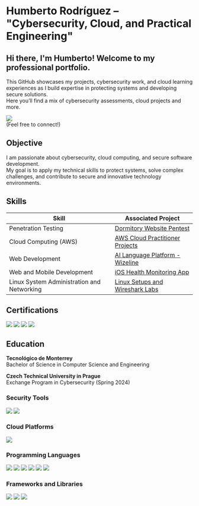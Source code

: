 # Humberto Rodríguez  – "Cybersecurity, Cloud, and Practical Engineering"

## Hi there, I'm Humberto! Welcome to my professional portfolio.  
This GitHub showcases my projects, cybersecurity work, and cloud learning experiences as I build expertise in protecting systems and developing secure solutions.  
Here you’ll find a mix of cybersecurity assessments, cloud projects and more.

<a href="https://www.linkedin.com/in/humbertoruan/" target="_blank" rel="noopener noreferrer"><img src="https://img.shields.io/badge/-LinkedIn-0072b1?&style=for-the-badge&logo=linkedin&logoColor=white"></a>  
(Feel free to connect!)

## Objective

I am passionate about cybersecurity, cloud computing, and secure software development.  
My goal is to apply my technical skills to protect systems, solve complex challenges, and contribute to secure and innovative technology environments.

## Skills

| Skill                                           | Associated Project                             |
|-------------------------------------------------|------------------------------------------------|
| Penetration Testing                             | [Dormitory Website Pentest](#)                 |
| Cloud Computing (AWS)                           | [AWS Cloud Practitioner Projects](#)           |
| Web Development                      | <a href="https://github.com/HumbertoRdz/itesm-socioformador-ene-feb-2023-equipo-4"> AI Language Platform - Wizeline </a> | <a href="https://github.com/HumbertoRdz/CoraDocWeb">iOS Health Monitoring App</a> |
| Web and Mobile Development                      | <a href="https://github.com/HumbertoRdz/CoraDocWeb">iOS Health Monitoring App</a> |
| Linux System Administration and Networking      | [Linux Setups and Wireshark Labs](#)            |


## Certifications

<div>
    <img src="https://img.shields.io/badge/-CyberOps%20Associate-2C8540?&style=for-the-badge&logo=cisco&logoColor=white" />
    <img src="https://img.shields.io/badge/-Certified%20Fundamentals%20in%20Cybersecurity-1A477C?&style=for-the-badge&logo=fortinet&logoColor=white" />
    <img src="https://img.shields.io/badge/-Certificate%20in%20Cybersecurity%20(IRSI/SISAP)-0053CE?&style=for-the-badge&logo=academia&logoColor=white" />
    <img src="https://img.shields.io/badge/-AWS%20Certified%20Cloud%20Practitioner%20(In%20Progress)-232F3E?&style=for-the-badge&logo=amazonaws&logoColor=white" />
</div>


## Education

**Tecnológico de Monterrey**  
Bachelor of Science in Computer Science and Engineering

**Czech Technical University in Prague**  
Exchange Program in Cybersecurity (Spring 2024)

### Security Tools
<div>
    <img src="https://img.shields.io/badge/-Wireshark-1679A7?&style=for-the-badge&logo=Wireshark&logoColor=white" />
    <img src="https://img.shields.io/badge/-Burp%20Suite-FE6F2F?&style=for-the-badge&logo=PortSwigger&logoColor=white" />
</div>

### Cloud Platforms
<div>
    <img src="https://img.shields.io/badge/-AWS-232F3E?&style=for-the-badge&logo=amazonaws&logoColor=white" />
</div>

### Programming Languages
<div>
    <img src="https://img.shields.io/badge/-Python-3776AB?&style=for-the-badge&logo=python&logoColor=white" />
    <img src="https://img.shields.io/badge/-C++-00599C?&style=for-the-badge&logo=cplusplus&logoColor=white" />
    <img src="https://img.shields.io/badge/-TypeScript-3178C6?&style=for-the-badge&logo=typescript&logoColor=white" />
    <img src="https://img.shields.io/badge/-SwiftUI-FA7343?&style=for-the-badge&logo=swift&logoColor=white" />
    <img src="https://img.shields.io/badge/-HTML5-E34F26?&style=for-the-badge&logo=html5&logoColor=white" />
    <img src="https://img.shields.io/badge/-CSS3-1572B6?&style=for-the-badge&logo=css3&logoColor=white" />
</div>

### Frameworks and Libraries
<div>
    <img src="https://img.shields.io/badge/-Next.js-000000?&style=for-the-badge&logo=next.js&logoColor=white" />
    <img src="https://img.shields.io/badge/-MySQL-4479A1?&style=for-the-badge&logo=mysql&logoColor=white" />
    <img src="https://img.shields.io/badge/-TailwindCSS-06B6D4?&style=for-the-badge&logo=tailwindcss&logoColor=white" />
    <img src="https://img.shields.io/badge/-Auth0-EB5424?&style=for-the-badge
